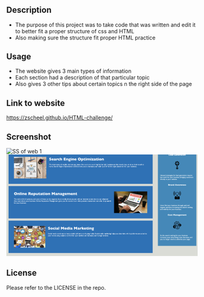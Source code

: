 # <Prework-Study-Guide>

## Description

- The purpose of this project was to take code that was written and edit it to better fit a proper structure of css and HTML
- Also making sure the structure fit proper HTML practice


## Usage

- The website gives 3 main types of information  
- Each section had a description of that particular topic
- Also gives 3 other tips about certain topics n the right side of the page

## Link to website 

https://zscheel.github.io/HTML-challenge/

## Screenshot

![SS of web 1](/assets/css/images/screenshot%20of%20web%201.png)
![SS of web 2](/assets/css/images/screenshot%20of%20web%202.png)

## License

Please refer to the LICENSE in the repo.
